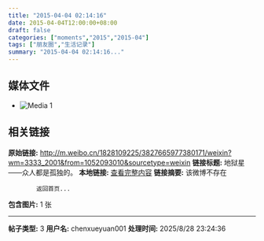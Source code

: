 ```yaml
---
title: "2015-04-04 02:14:16"
date: 2015-04-04T12:00:00+08:00
draft: false
categories: ["moments","2015","2015-04"]
tags: ["朋友圈","生活记录"]
summary: "2015-04-04 02:14:16..."
---
```


## 媒体文件

- ![Media 1](/Moments/photos/2015-04-04/201504040214160.jpg)

## 相关链接

**原始链接:** http://m.weibo.cn/1828109225/3827665977380171/weixin?wm=3333_2001&from=1052093010&sourcetype=weixin
**链接标题:** 地狱星——众人都是孤独的。
**本地链接:** [查看完整内容](/link_content/2015/04/2015-04-04-2/link_content/)
**链接摘要:** 该微博不存在
    
            返回首页...
**包含图片:** 1 张

---

**帖子类型:** 3
**用户名:** chenxueyuan001
**处理时间:** 2025/8/28 23:24:36